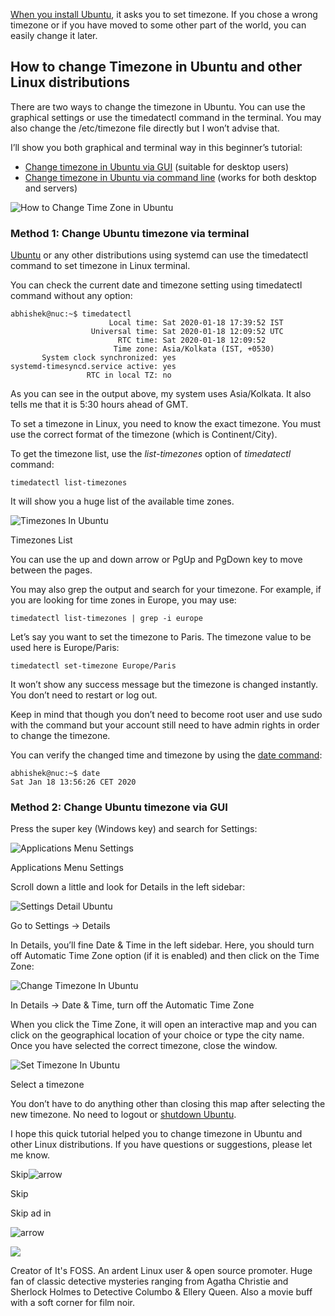 [When you install Ubuntu](https://itsfoss.com/install-ubuntu/), it asks you to set timezone. If you chose a wrong timezone or if you have moved to some other part of the world, you can easily change it later.

## How to change Timezone in Ubuntu and other Linux distributions

There are two ways to change the timezone in Ubuntu. You can use the graphical settings or use the timedatectl command in the terminal. You may also change the /etc/timezone file directly but I won’t advise that.

I’ll show you both graphical and terminal way in this beginner’s tutorial:

-   [Change timezone in Ubuntu via GUI](https://itsfoss.com/change-timezone-ubuntu/#change-timezone-gui) (suitable for desktop users)
-   [Change timezone in Ubuntu via command line](https://itsfoss.com/change-timezone-ubuntu/#change-timezone-command-line) (works for both desktop and servers)

![How to  Change Time Zone in Ubuntu](https://itsfoss.com/wp-content/uploads/2020/01/Ubuntu_Change-_Time_Zone.png)

### Method 1: Change Ubuntu timezone via terminal

[Ubuntu](https://ubuntu.com/) or any other distributions using systemd can use the timedatectl command to set timezone in Linux terminal.

You can check the current date and timezone setting using timedatectl command without any option:

```
abhishek@nuc:~$ timedatectl 
                      Local time: Sat 2020-01-18 17:39:52 IST
                  Universal time: Sat 2020-01-18 12:09:52 UTC
                        RTC time: Sat 2020-01-18 12:09:52
                       Time zone: Asia/Kolkata (IST, +0530)
       System clock synchronized: yes
systemd-timesyncd.service active: yes
                 RTC in local TZ: no
```

As you can see in the output above, my system uses Asia/Kolkata. It also tells me that it is 5:30 hours ahead of GMT.

To set a timezone in Linux, you need to know the exact timezone. You must use the correct format of the timezone (which is Continent/City).

To get the timezone list, use the _list-timezones_ option of _timedatectl_ command:

```
timedatectl list-timezones
```

It will show you a huge list of the available time zones.

![Timezones In Ubuntu](https://itsfoss.com/wp-content/uploads/2020/01/timezones_in_ubuntu.jpg)

Timezones List

You can use the up and down arrow or PgUp and PgDown key to move between the pages.

You may also grep the output and search for your timezone. For example, if you are looking for time zones in Europe, you may use:

```
timedatectl list-timezones | grep -i europe
```

Let’s say you want to set the timezone to Paris. The timezone value to be used here is Europe/Paris:

```
timedatectl set-timezone Europe/Paris
```

It won’t show any success message but the timezone is changed instantly. You don’t need to restart or log out.

Keep in mind that though you don’t need to become root user and use sudo with the command but your account still need to have admin rights in order to change the timezone.

You can verify the changed time and timezone by using the [date command](https://linuxhandbook.com/date-command/):

```
abhishek@nuc:~$ date
Sat Jan 18 13:56:26 CET 2020
```

### Method 2: Change Ubuntu timezone via GUI

Press the super key (Windows key) and search for Settings:

![Applications Menu Settings](https://itsfoss.com/wp-content/uploads/2019/08/applications_menu_settings.jpg)

Applications Menu Settings

Scroll down a little and look for Details in the left sidebar:

![Settings Detail Ubuntu](https://itsfoss.com/wp-content/uploads/2020/01/settings_detail_ubuntu.jpg)

Go to Settings -> Details

In Details, you’ll fine Date & Time in the left sidebar. Here, you should turn off Automatic Time Zone option (if it is enabled) and then click on the Time Zone:

![Change Timezone In Ubuntu](https://itsfoss.com/wp-content/uploads/2020/01/change_timezone_in_ubuntu.jpg)

In Details -> Date & Time, turn off the Automatic Time Zone

When you click the Time Zone, it will open an interactive map and you can click on the geographical location of your choice or type the city name. Once you have selected the correct timezone, close the window.

![Set Timezone In Ubuntu](https://itsfoss.com/wp-content/uploads/2020/01/change_timezone_in_ubuntu_2.jpg)

Select a timezone

You don’t have to do anything other than closing this map after selecting the new timezone. No need to logout or [shutdown Ubuntu](https://itsfoss.com/schedule-shutdown-ubuntu/).

I hope this quick tutorial helped you to change timezone in Ubuntu and other Linux distributions. If you have questions or suggestions, please let me know.

Skip![arrow](https://sdk.apester.com/assets/iconRightArrow.svg)

Skip

Skip ad in

![arrow](https://sdk.apester.com/assets/iconRightArrow.svg)

![](https://itsfoss.com/wp-content/gravatars/2003563996b123e9460848e5ea27f4d6)

Creator of It's FOSS. An ardent Linux user & open source promoter. Huge fan of classic detective mysteries ranging from Agatha Christie and Sherlock Holmes to Detective Columbo & Ellery Queen. Also a movie buff with a soft corner for film noir.